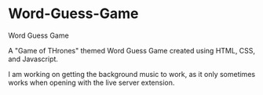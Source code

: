 # Word-Guess-Game
Word Guess Game

A "Game of THrones" themed Word Guess Game created using HTML, CSS, and Javascript. 

I am working on getting the background music to work, as it only sometimes works when opening with the live server extension. 
